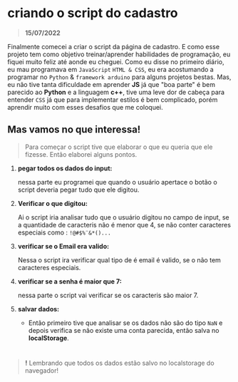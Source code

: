 # criando o script do cadastro

> **15/07/2022**

Finalmente comecei a criar o script da página de cadastro. E como esse projeto tem como objetivo treinar/aprender habilidades de programação, eu fiquei muito feliz até aonde eu cheguei. Como eu disse no primeiro diário, eu mau programava em `JavaScript` `HTML & CSS`, eu era acostumando a programar no `Python` & `framework arduino` para alguns projetos bestas. Mas, eu não tive tanta dificuldade em aprender **JS** já que "boa parte" é bem parecido ao **Python** e a linguagem **c++**, tive uma leve dor de cabeça para entender `CSS` já que para implementar estilos é bem complicado, porém aprendir muito com esses desafios que me coloquei.

## Mas vamos no que interessa!

> Para começar o script tive que elaborar o que eu queria que ele fizesse. Então elaborei alguns pontos.

1. **pegar todos os dados do input:**

    nessa parte eu programei que quando o usuário apertace o botão o script deveria pegar tudo que ele digitou.

2. **Verificar o que digitou:**

    Ai o script iria analisar tudo que o usuário digitou no campo de input, se a quantidade de caracteris não é menor que 4, se não conter caracteres especiais como : `!@#$%¨&*()...`

3. **verificar se o Email era valido:**

    Nessa o script ira verificar qual tipo de é email é valido, se o não tem caracteres especiais. 
    
4. **verificar se a senha é maior que 7:**

    nessa parte o script vai verificar se os caracteris são maior 7.

5. **salvar dados:**
   
   * Então primeiro tive que analisar se os dados não são do tipo `NaN` e depois verifica se não existe uma conta parecida, então salva no **localStorage**.
#

> **!** Lembrando que todos os dados estão salvo no localstorage do navegador!

